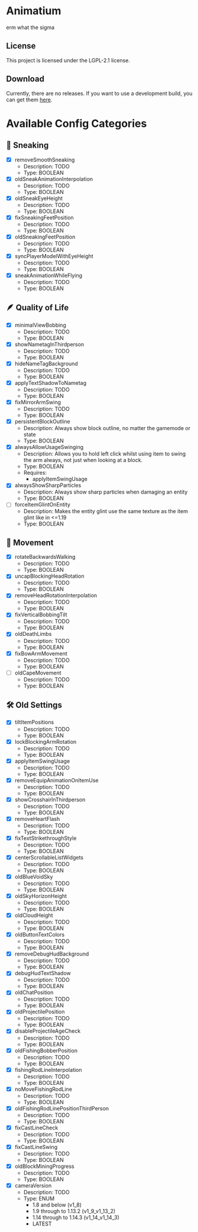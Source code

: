 # Animatium
erm what the sigma
## License
This project is licensed under the LGPL-2.1 license.
## Download
Currently, there are no releases. If you want to use a development build, you can get them [here](https://github.com/Legacy-Visuals-Project/Animatium/actions).

# Available Config Categories
## 💨 Sneaking
- [X] removeSmoothSneaking
  - Description: TODO
  - Type: BOOLEAN
- [X] oldSneakAnimationInterpolation
  - Description: TODO
  - Type: BOOLEAN
- [X] oldSneakEyeHeight
  - Description: TODO
  - Type: BOOLEAN
- [X] fixSneakingFeetPosition
  - Description: TODO
  - Type: BOOLEAN
- [X] oldSneakingFeetPosition
  - Description: TODO
  - Type: BOOLEAN
- [X] syncPlayerModelWithEyeHeight
  - Description: TODO
  - Type: BOOLEAN
- [X] sneakAnimationWhileFlying
    - Description: TODO
    - Type: BOOLEAN

## 🪶 Quality of Life
- [X] minimalViewBobbing
  - Description: TODO
  - Type: BOOLEAN
- [X] showNametagInThirdperson
  - Description: TODO
  - Type: BOOLEAN
- [X] hideNameTagBackground
  - Description: TODO
  - Type: BOOLEAN
- [X] applyTextShadowToNametag
  - Description: TODO
  - Type: BOOLEAN
- [X] fixMirrorArmSwing
  - Description: TODO
  - Type: BOOLEAN
- [X] persistentBlockOutline
  - Description: Always show block outline, no matter the gamemode or state
  - Type: BOOLEAN
- [X] alwaysAllowUsageSwinging
  - Description: Allows you to hold left click whilst using item to swing the arm always, not just when looking at a block.
  - Type: BOOLEAN
  - Requires:
    - applyItemSwingUsage
- [X] alwaysShowSharpParticles
  - Description: Always show sharp particles when damaging an entity
  - Type: BOOLEAN
- [ ] forceItemGlintOnEntity
  - Description: Makes the entity glint use the same texture as the item glint like in <=1.19
  - Type: BOOLEAN

## 🏃 Movement
- [X] rotateBackwardsWalking
  - Description: TODO
  - Type: BOOLEAN
- [X] uncapBlockingHeadRotation
  - Description: TODO
  - Type: BOOLEAN
- [X] removeHeadRotationInterpolation
  - Description: TODO
  - Type: BOOLEAN
- [X] fixVerticalBobbingTilt
  - Description: TODO
  - Type: BOOLEAN
- [X] oldDeathLimbs
  - Description: TODO
  - Type: BOOLEAN
- [X] fixBowArmMovement
  - Description: TODO
  - Type: BOOLEAN
- [ ] oldCapeMovement
  - Description: TODO
  - Type: BOOLEAN

## 🛠️ Old Settings
- [X] tiltItemPositions
  - Description: TODO
  - Type: BOOLEAN
- [X] lockBlockingArmRotation
  - Description: TODO
  - Type: BOOLEAN
- [X] applyItemSwingUsage
  - Description: TODO
  - Type: BOOLEAN
- [X] removeEquipAnimationOnItemUse
  - Description: TODO
  - Type: BOOLEAN
- [X] showCrosshairInThirdperson
  - Description: TODO
  - Type: BOOLEAN
- [X] removeHeartFlash
  - Description: TODO
  - Type: BOOLEAN
- [X] fixTextStrikethroughStyle
  - Description: TODO
  - Type: BOOLEAN
- [X] centerScrollableListWidgets
  - Description: TODO
  - Type: BOOLEAN
- [X] oldBlueVoidSky
  - Description: TODO
  - Type: BOOLEAN
- [X] oldSkyHorizonHeight
  - Description: TODO
  - Type: BOOLEAN
- [X] oldCloudHeight
  - Description: TODO
  - Type: BOOLEAN
- [X] oldButtonTextColors
  - Description: TODO
  - Type: BOOLEAN
- [X] removeDebugHudBackground
  - Description: TODO
  - Type: BOOLEAN
- [X] debugHudTextShadow
  - Description: TODO
  - Type: BOOLEAN
- [X] oldChatPosition
  - Description: TODO
  - Type: BOOLEAN
- [X] oldProjectilePosition
  - Description: TODO
  - Type: BOOLEAN
- [X] disableProjectileAgeCheck
  - Description: TODO
  - Type: BOOLEAN
- [X] oldFishingBobberPosition
  - Description: TODO
  - Type: BOOLEAN
- [X] fishingRodLineInterpolation 
  - Description: TODO
  - Type: BOOLEAN
- [X] noMoveFishingRodLine
  - Description: TODO
  - Type: BOOLEAN
- [X] oldFishingRodLinePositionThirdPerson
  - Description: TODO
  - Type: BOOLEAN
- [X] fixCastLineCheck 
  - Description: TODO
  - Type: BOOLEAN
- [X] fixCastLineSwing
  - Description: TODO
  - Type: BOOLEAN
- [X] oldBlockMiningProgress
  - Description: TODO
  - Type: BOOLEAN
- [X] cameraVersion
  - Description: TODO
  - Type: ENUM 
    - 1.8 and below (v1_8)
    - 1.9 through to 1.13.2 (v1_9_v1_13_2)
    - 1.14 through to 1.14.3 (v1_14_v1_14_3)
    - LATEST